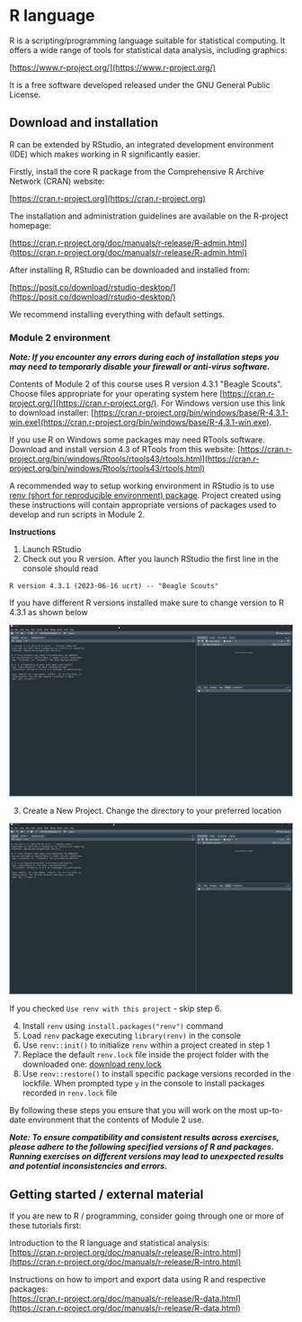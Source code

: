 # R language

R is a scripting/programming language suitable for statistical computing. It offers a wide range of
tools for statistical data analysis, including graphics:
  
[https://www.r-project.org/](https://www.r-project.org/)

It is a free software developed released under the GNU General Public License.

## Download and installation

R can be extended by RStudio, an integrated development environment (IDE) which makes working in R significantly easier.

Firstly, install the core R package from the Comprehensive R Archive Network (CRAN) website:

[https://cran.r-project.org](https://cran.r-project.org)

The installation and administration guidelines are available on the R-project homepage:  

[https://cran.r-project.org/doc/manuals/r-release/R-admin.html](https://cran.r-project.org/doc/manuals/r-release/R-admin.html)

After installing R, RStudio can be downloaded and installed from:

[https://posit.co/download/rstudio-desktop/](https://posit.co/download/rstudio-desktop/)

We recommend installing everything with default settings.


### Module 2 environment

***Note: If you encounter any errors during each of installation steps you may need to temporarly disable your firewall or anti-virus software.***

Contents of Module 2 of this course uses R version 4.3.1 "Beagle Scouts". Choose files appropriate for your operating system here [https://cran.r-project.org/](https://cran.r-project.org/). For Windows version use this link to download installer: [https://cran.r-project.org/bin/windows/base/R-4.3.1-win.exe](https://cran.r-project.org/bin/windows/base/R-4.3.1-win.exe).


If you use R on Windows some packages may need RTools software. Download and install version 4.3 of RTools from this website: [https://cran.r-project.org/bin/windows/Rtools/rtools43/rtools.html](https://cran.r-project.org/bin/windows/Rtools/rtools43/rtools.html)


A recommended way to setup working environment in RStudio is to use [renv (short for reproducible environment) package](https://github.com/rstudio/renv). Project created using these instructions will contain appropriate versions of packages used to develop and run scripts in Module 2.

**Instructions**


1. Launch RStudio
2. Check out you R version. After you launch RStudio the first line in the console should read

```
R version 4.3.1 (2023-06-16 ucrt) -- "Beagle Scouts"
```

If you have different R versions installed make sure to change version to R 4.3.1 as shown below

<center>
<img src="../assets/r_envs/r_version.gif" title="R new project" alt="R new project" width="800"/>

</center> 


3. Create a New Project. Change the directory to your preferred location

<center>
<img src="../assets/r_envs/r_newproj.gif" title="R new project" alt="R new project" width="800"/>

</center> 

If you checked `Use renv with this project` - skip step 6.

4. Install `renv` using `install.packages("renv")` command
5. Load `renv` package executing `library(renv)` in the console
6. Use `renv::init()` to initialize `renv` within a project created in step 1
7. Replace the default `renv.lock` file inside the project folder with the downloaded one: <a href=../assets/r_envs/renv.lock download>download renv.lock</a>
8. Use `renv::restore()` to install specific package versions recorded in the lockfile. When prompted type `y` in the console to install packages recorded in `renv.lock` file

By following these steps you ensure that you will work on the most up-to-date environment that the contents of Module 2 use.

***Note: To ensure compatibility and consistent results across exercises, please adhere to the following specified versions of R and packages. Running exercises on different versions may lead to unexpected results and potential inconsistencies and errors.***

## Getting started / external material

If you are new to R / programming, consider going through one or more of these tutorials first:

Introduction to the R language and statistical analysis:  
[https://cran.r-project.org/doc/manuals/r-release/R-intro.html](https://cran.r-project.org/doc/manuals/r-release/R-intro.html)

Instructions on how to import and export data using R and respective packages:  
[https://cran.r-project.org/doc/manuals/r-release/R-data.html](https://cran.r-project.org/doc/manuals/r-release/R-data.html)
